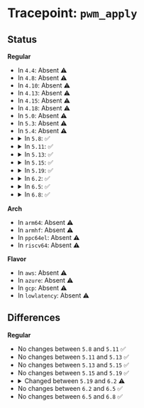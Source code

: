 # Tracepoint: <code>pwm_apply</code>

## Status
<b>Regular</b>
<ul>
<li>
In <code>4.4</code>: Absent ⚠️
</li>
<li>
In <code>4.8</code>: Absent ⚠️
</li>
<li>
In <code>4.10</code>: Absent ⚠️
</li>
<li>
In <code>4.13</code>: Absent ⚠️
</li>
<li>
In <code>4.15</code>: Absent ⚠️
</li>
<li>
In <code>4.18</code>: Absent ⚠️
</li>
<li>
In <code>5.0</code>: Absent ⚠️
</li>
<li>
In <code>5.3</code>: Absent ⚠️
</li>
<li>
In <code>5.4</code>: Absent ⚠️
</li>
<li>
<details>
<summary>In <code>5.8</code>: ✅</summary>

Event:

```c
struct trace_event_raw_pwm {
    struct trace_entry ent;
    struct pwm_device *pwm;
    u64 period;
    u64 duty_cycle;
    enum pwm_polarity polarity;
    bool enabled;
    char __data[0];
};
```
Function:

```c
void trace_event_raw_event_pwm(void *__data, struct pwm_device *pwm, const struct pwm_state *state);
```
</details>
</li>
<li>
<details>
<summary>In <code>5.11</code>: ✅</summary>

Event:

```c
struct trace_event_raw_pwm {
    struct trace_entry ent;
    struct pwm_device *pwm;
    u64 period;
    u64 duty_cycle;
    enum pwm_polarity polarity;
    bool enabled;
    char __data[0];
};
```
Function:

```c
void trace_event_raw_event_pwm(void *__data, struct pwm_device *pwm, const struct pwm_state *state);
```
</details>
</li>
<li>
<details>
<summary>In <code>5.13</code>: ✅</summary>

Event:

```c
struct trace_event_raw_pwm {
    struct trace_entry ent;
    struct pwm_device *pwm;
    u64 period;
    u64 duty_cycle;
    enum pwm_polarity polarity;
    bool enabled;
    char __data[0];
};
```
Function:

```c
void trace_event_raw_event_pwm(void *__data, struct pwm_device *pwm, const struct pwm_state *state);
```
</details>
</li>
<li>
<details>
<summary>In <code>5.15</code>: ✅</summary>

Event:

```c
struct trace_event_raw_pwm {
    struct trace_entry ent;
    struct pwm_device *pwm;
    u64 period;
    u64 duty_cycle;
    enum pwm_polarity polarity;
    bool enabled;
    char __data[0];
};
```
Function:

```c
void trace_event_raw_event_pwm(void *__data, struct pwm_device *pwm, const struct pwm_state *state);
```
</details>
</li>
<li>
<details>
<summary>In <code>5.19</code>: ✅</summary>

Event:

```c
struct trace_event_raw_pwm {
    struct trace_entry ent;
    struct pwm_device *pwm;
    u64 period;
    u64 duty_cycle;
    enum pwm_polarity polarity;
    bool enabled;
    char __data[0];
};
```
Function:

```c
void trace_event_raw_event_pwm(void *__data, struct pwm_device *pwm, const struct pwm_state *state);
```
</details>
</li>
<li>
<details>
<summary>In <code>6.2</code>: ✅</summary>

Event:

```c
struct trace_event_raw_pwm {
    struct trace_entry ent;
    struct pwm_device *pwm;
    u64 period;
    u64 duty_cycle;
    enum pwm_polarity polarity;
    bool enabled;
    int err;
    char __data[0];
};
```
Function:

```c
void trace_event_raw_event_pwm(void *__data, struct pwm_device *pwm, const struct pwm_state *state, int err);
```
</details>
</li>
<li>
<details>
<summary>In <code>6.5</code>: ✅</summary>

Event:

```c
struct trace_event_raw_pwm {
    struct trace_entry ent;
    struct pwm_device *pwm;
    u64 period;
    u64 duty_cycle;
    enum pwm_polarity polarity;
    bool enabled;
    int err;
    char __data[0];
};
```
Function:

```c
void trace_event_raw_event_pwm(void *__data, struct pwm_device *pwm, const struct pwm_state *state, int err);
```
</details>
</li>
<li>
<details>
<summary>In <code>6.8</code>: ✅</summary>

Event:

```c
struct trace_event_raw_pwm {
    struct trace_entry ent;
    struct pwm_device *pwm;
    u64 period;
    u64 duty_cycle;
    enum pwm_polarity polarity;
    bool enabled;
    int err;
    char __data[0];
};
```
Function:

```c
void trace_event_raw_event_pwm(void *__data, struct pwm_device *pwm, const struct pwm_state *state, int err);
```
</details>
</li>
</ul>
<b>Arch</b>
<ul>
<li>
In <code>arm64</code>: Absent ⚠️
</li>
<li>
In <code>armhf</code>: Absent ⚠️
</li>
<li>
In <code>ppc64el</code>: Absent ⚠️
</li>
<li>
In <code>riscv64</code>: Absent ⚠️
</li>
</ul>
<b>Flavor</b>
<ul>
<li>
In <code>aws</code>: Absent ⚠️
</li>
<li>
In <code>azure</code>: Absent ⚠️
</li>
<li>
In <code>gcp</code>: Absent ⚠️
</li>
<li>
In <code>lowlatency</code>: Absent ⚠️
</li>
</ul>

## Differences
<b>Regular</b>
<ul>
<li>
No changes between <code>5.8</code> and <code>5.11</code> ✅
</li>
<li>
No changes between <code>5.11</code> and <code>5.13</code> ✅
</li>
<li>
No changes between <code>5.13</code> and <code>5.15</code> ✅
</li>
<li>
No changes between <code>5.15</code> and <code>5.19</code> ✅
</li>
<li>
<details>
<summary>Changed between <code>5.19</code> and <code>6.2</code> ⚠️</summary>
<ul>
<li>
<b>Event changed. </b>
</li>
<li>
<b>Field added. </b>
<code>int err</code>
</li>
<li>
<b>Func changed. </b>
</li>
<li>
<b>Param added. </b>
<code>int err</code>
</li>
</ul>
</details>
</li>
<li>
No changes between <code>6.2</code> and <code>6.5</code> ✅
</li>
<li>
No changes between <code>6.5</code> and <code>6.8</code> ✅
</li>
</ul>
